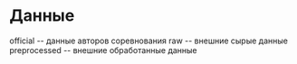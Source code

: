 # Данные
official -- данные авторов соревнования
raw -- внешние сырые данные
preprocessed -- внешние обработанные данные
